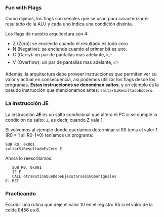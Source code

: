 ### Fun with Flags

Como dijimos, los flags son señales que se usan para caracterizar el resultado de la ALU y cada uno indica una condición distinta. 


Los flags de nuestra arquitectura son 4:

* Z (Zero): se enciende cuando el resultado es todo cero
* N (Negative): se enciende cuando el primer bit es uno.
* C (Carry): un par de pantallas mas adelante,  :point_right:
* V (Overflow):  un par de pantallas mas adelante,  :point_right:

Además, la arquitectura debe proveer instrucciones que permitan ver su valor y actuar en consecuencia, así podemos utilizar los flags desde los programas.
**Estas instrucciones se denominan saltos**, y un ejemplo es la pseudo instrucción que mencionamos antes:  ```saltarSiResultadoEsCero```.

### La instrucción JE

La instrucción **JE** es un salto condicional que altera el PC si se cumple la condición de salto: ```Z```, es decir, cuando Z vale 1.

Si volvemos al ejemplo donde queríamos determinar si R0 tenía el valor 1 (R0 = 1   sii  R0-1=0) teníamos un programa:

```
SUB R0, 0x001
saltarSiResultadoEsCero E
```

Ahora lo reescribimos:

```
   SUB R0, 0x001
   JE E
   CALL otraRutinaQueDebeEjecutarseSiNoSonIguales
E: RET

```

### Practicando

Escribir una rutina que deje el valor 10 en el registro R5 si el valor de la celda E456 es 8.